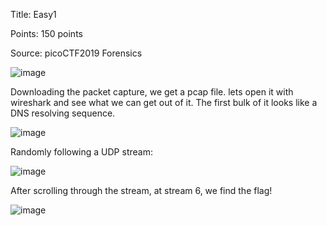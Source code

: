 Title: Easy1

Points: 150 points

Source: picoCTF2019 Forensics

![image](https://user-images.githubusercontent.com/91729496/235287674-9035f619-1700-472c-9944-ba2a14435006.png)

Downloading the packet capture, we get a pcap file. lets open it with wireshark and see what we can get out of it. The first bulk of it looks like a DNS resolving sequence.

![image](https://user-images.githubusercontent.com/91729496/235287845-02d01b19-8f5b-4add-bbc8-545858578946.png)

Randomly following a UDP stream:

![image](https://user-images.githubusercontent.com/91729496/235287954-e740ec31-7076-49dd-982a-de92338b9aab.png)

After scrolling through the stream, at stream 6, we find the flag!

![image](https://user-images.githubusercontent.com/91729496/235287978-bae39887-8108-40e3-ba0b-dbf7a22d250d.png)

